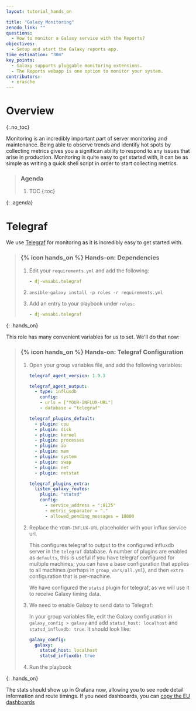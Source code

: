 ```yaml
---
layout: tutorial_hands_on

title: "Galaxy Monitoring"
zenodo_link: ""
questions:
  - How to monitor a Galaxy service with the Reports?
objectives:
  - Setup and start the Galaxy reports app.
time_estimation: "30m"
key_points:
  - Galaxy supports pluggable monitoring extensions.
  - The Reports webapp is one option to monitor your system.
contributors:
  - erasche
---
```



# Overview
{:.no_toc}

Monitoring is an incredibly important part of server monitoring and maintenance. Being able to observe trends and identify hot spots by collecting metrics gives you a significan ability to respond to any issues that arise in production. Monitoring is quite easy to get started with, it can be as simple as writing a quick shell script in order to start collecting metrics.


> ### Agenda
>
> 1. TOC
> {:toc}
>
{: .agenda}

# Telegraf

We use [Telegraf](https://github.com/influxdata/telegraf) for monitoring as it is incredibly easy to get started with.

> ### {% icon hands_on %} Hands-on: Dependencies
>
> 1. Edit your `requirements.yml` and add the following:
>
>    ```yaml
>    - dj-wasabi.telegraf
>    ```
>
> 2. `ansible-galaxy install -p roles -r requirements.yml`
>
> 3. Add an entry to your playbook under `roles:`
> 
>    ```yaml
>    - dj-wasabi.telegraf
>    ```
>
{: .hands_on}

This role has many convenient variables for us to set. We'll do that now:

> ### {% icon hands_on %} Hands-on: Telegraf Configuration
>
> 1. Open your group variables file, and add the following variables:
>
>    ```yaml
>    telegraf_agent_version: 1.9.3
>
>    telegraf_agent_output:
>      - type: influxdb
>        config:
>        - urls = ["YOUR-INFLUX-URL"]
>        - database = "telegraf"
>
>    telegraf_plugins_default:
>      - plugin: cpu
>      - plugin: disk
>      - plugin: kernel
>      - plugin: processes
>      - plugin: io
>      - plugin: mem
>      - plugin: system
>      - plugin: swap
>      - plugin: net
>      - plugin: netstat
>
>    telegraf_plugins_extra:
>      listen_galaxy_routes:
>        plugin: "statsd"
>        config:
>          - service_address = ":8125"
>          - metric_separator = "."
>          - allowed_pending_messages = 10000
>    ```
> 
> 2. Replace the `YOUR-INFLUX-URL` placeholder with your influx service url.
>
>    This configures telegraf to output to the configured influxdb server in the `telegraf` database. A number of plugins are enabled as `defaults`, this is useful if you have telegraf configured for multiple machines; you can have a base configuration that applies to all machines (perhaps in `group_vars/all.yml`), and then `extra` configuration that is per-machine.
>
>    We have configured the `statsd` plugin for telegraf, as we will use it to receive Galaxy timing data.
>
> 2. We need to enable Galaxy to send data to Telegraf:
>
>    In your group variables file, edit the Galaxy configuration in` galaxy_config > galaxy` and add `statsd_host: localhost` and `statsd_influxdb: true`. It should look like:
>
>    ```yaml
>    galaxy_config:
>      galaxy:
>        statsd_host: localhost
>        statsd_influxdb: true
>    ```
>
> 3. Run the playbook
>
{: .hands_on}

The stats should show up in Grafana now, allowing you to see node detail information and route timings. If you need dashboards, you can [copy the EU dashboards](http://influx.training.galaxyproject.eu:8080/d/000000023/node-detail?orgId=1)
